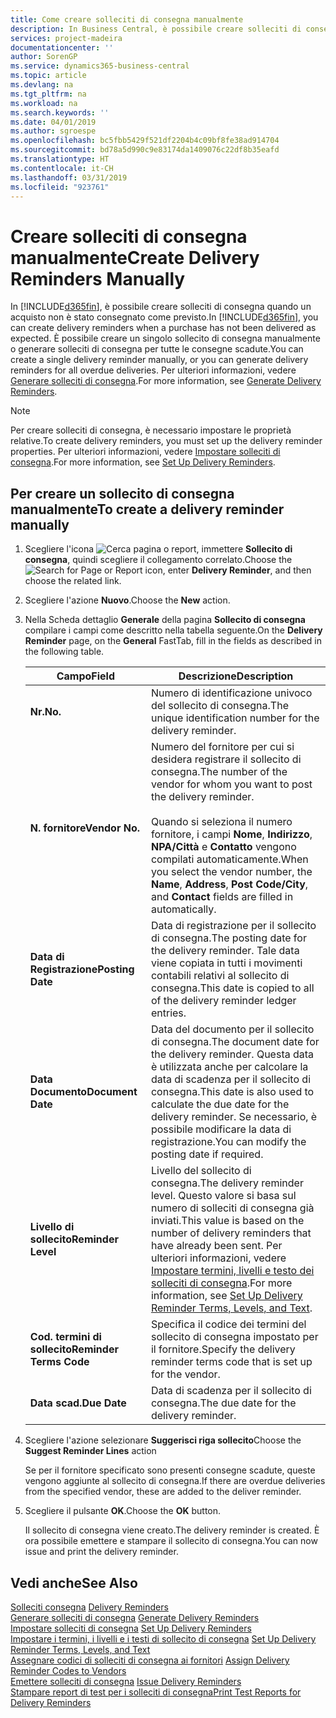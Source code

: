 ```yaml
---
title: Come creare solleciti di consegna manualmente
description: In Business Central, è possibile creare solleciti di consegna quando un acquisto non è stato consegnato come previsto. È possibile creare un singolo sollecito di consegna manualmente o generare solleciti di consegna per tutte le consegne scadute.
services: project-madeira
documentationcenter: ''
author: SorenGP
ms.service: dynamics365-business-central
ms.topic: article
ms.devlang: na
ms.tgt_pltfrm: na
ms.workload: na
ms.search.keywords: ''
ms.date: 04/01/2019
ms.author: sgroespe
ms.openlocfilehash: bc5fbb5429f521df2204b4c09bf8fe38ad914704
ms.sourcegitcommit: bd78a5d990c9e83174da1409076c22df8b35eafd
ms.translationtype: HT
ms.contentlocale: it-CH
ms.lasthandoff: 03/31/2019
ms.locfileid: "923761"
---
```

# <a name="create-delivery-reminders-manually"></a><span data-ttu-id="77803-104">Creare solleciti di consegna manualmente</span><span class="sxs-lookup"><span data-stu-id="77803-104">Create Delivery Reminders Manually</span></span>
<span data-ttu-id="77803-105">In [!INCLUDE[d365fin](../../includes/d365fin_md.md)], è possibile creare solleciti di consegna quando un acquisto non è stato consegnato come previsto.</span><span class="sxs-lookup"><span data-stu-id="77803-105">In [!INCLUDE[d365fin](../../includes/d365fin_md.md)], you can create delivery reminders when a purchase has not been delivered as expected.</span></span> <span data-ttu-id="77803-106">È possibile creare un singolo sollecito di consegna manualmente o generare solleciti di consegna per tutte le consegne scadute.</span><span class="sxs-lookup"><span data-stu-id="77803-106">You can create a single delivery reminder manually, or you can generate delivery reminders for all overdue deliveries.</span></span> <span data-ttu-id="77803-107">Per ulteriori informazioni, vedere [Generare solleciti di consegna](how-to-generate-delivery-reminders.md).</span><span class="sxs-lookup"><span data-stu-id="77803-107">For more information, see [Generate Delivery Reminders](how-to-generate-delivery-reminders.md).</span></span>

> [!NOTE]
> <span data-ttu-id="77803-108">Per creare solleciti di consegna, è necessario impostare le proprietà relative.</span><span class="sxs-lookup"><span data-stu-id="77803-108">To create delivery reminders, you must set up the delivery reminder properties.</span></span> <span data-ttu-id="77803-109">Per ulteriori informazioni, vedere [Impostare solleciti di consegna](how-to-set-up-delivery-reminders.md).</span><span class="sxs-lookup"><span data-stu-id="77803-109">For more information, see [Set Up Delivery Reminders](how-to-set-up-delivery-reminders.md).</span></span>

## <a name="to-create-a-delivery-reminder-manually"></a><span data-ttu-id="77803-110">Per creare un sollecito di consegna manualmente</span><span class="sxs-lookup"><span data-stu-id="77803-110">To create a delivery reminder manually</span></span>  

1.  <span data-ttu-id="77803-111">Scegliere l'icona ![Cerca pagina o report](../../media/ui-search/search_small.png "icona Cerca pagina o report"), immettere **Sollecito di consegna**, quindi scegliere il collegamento correlato.</span><span class="sxs-lookup"><span data-stu-id="77803-111">Choose the ![Search for Page or Report](../../media/ui-search/search_small.png "Search for Page or Report icon") icon, enter **Delivery Reminder**, and then choose the related link.</span></span>  
2.  <span data-ttu-id="77803-112">Scegliere l'azione **Nuovo**.</span><span class="sxs-lookup"><span data-stu-id="77803-112">Choose the **New** action.</span></span>  
3.  <span data-ttu-id="77803-113">Nella Scheda dettaglio **Generale** della pagina **Sollecito di consegna** compilare i campi come descritto nella tabella seguente.</span><span class="sxs-lookup"><span data-stu-id="77803-113">On the **Delivery Reminder** page, on the **General** FastTab, fill in the fields as described in the following table.</span></span>  

    |<span data-ttu-id="77803-114">Campo</span><span class="sxs-lookup"><span data-stu-id="77803-114">Field</span></span>|<span data-ttu-id="77803-115">Descrizione</span><span class="sxs-lookup"><span data-stu-id="77803-115">Description</span></span>|  
    |---------------------------------|---------------------------------------|  
    |<span data-ttu-id="77803-116">**Nr.**</span><span class="sxs-lookup"><span data-stu-id="77803-116">**No.**</span></span>|<span data-ttu-id="77803-117">Numero di identificazione univoco del sollecito di consegna.</span><span class="sxs-lookup"><span data-stu-id="77803-117">The unique identification number for the delivery reminder.</span></span>|  
    |<span data-ttu-id="77803-118">**N. fornitore**</span><span class="sxs-lookup"><span data-stu-id="77803-118">**Vendor No.**</span></span>|<span data-ttu-id="77803-119">Numero del fornitore per cui si desidera registrare il sollecito di consegna.</span><span class="sxs-lookup"><span data-stu-id="77803-119">The number of the vendor for whom you want to post the delivery reminder.</span></span><br /><br /> <span data-ttu-id="77803-120">Quando si seleziona il numero fornitore, i campi **Nome**, **Indirizzo**, **NPA/Città** e **Contatto** vengono compilati automaticamente.</span><span class="sxs-lookup"><span data-stu-id="77803-120">When you select the vendor number, the **Name**, **Address**, **Post Code/City**, and **Contact** fields are filled in automatically.</span></span>|  
    |<span data-ttu-id="77803-121">**Data di Registrazione**</span><span class="sxs-lookup"><span data-stu-id="77803-121">**Posting Date**</span></span>|<span data-ttu-id="77803-122">Data di registrazione per il sollecito di consegna.</span><span class="sxs-lookup"><span data-stu-id="77803-122">The posting date for the delivery reminder.</span></span> <span data-ttu-id="77803-123">Tale data viene copiata in tutti i movimenti contabili relativi al sollecito di consegna.</span><span class="sxs-lookup"><span data-stu-id="77803-123">This date is copied to all of the delivery reminder ledger entries.</span></span>|  
    |<span data-ttu-id="77803-124">**Data Documento**</span><span class="sxs-lookup"><span data-stu-id="77803-124">**Document Date**</span></span>|<span data-ttu-id="77803-125">Data del documento per il sollecito di consegna.</span><span class="sxs-lookup"><span data-stu-id="77803-125">The document date for the delivery reminder.</span></span> <span data-ttu-id="77803-126">Questa data è utilizzata anche per calcolare la data di scadenza per il sollecito di consegna.</span><span class="sxs-lookup"><span data-stu-id="77803-126">This date is also used to calculate the due date for the delivery reminder.</span></span> <span data-ttu-id="77803-127">Se necessario, è possibile modificare la data di registrazione.</span><span class="sxs-lookup"><span data-stu-id="77803-127">You can modify the posting date if required.</span></span>|  
    |<span data-ttu-id="77803-128">**Livello di sollecito**</span><span class="sxs-lookup"><span data-stu-id="77803-128">**Reminder Level**</span></span>|<span data-ttu-id="77803-129">Livello del sollecito di consegna.</span><span class="sxs-lookup"><span data-stu-id="77803-129">The delivery reminder level.</span></span> <span data-ttu-id="77803-130">Questo valore si basa sul numero di solleciti di consegna già inviati.</span><span class="sxs-lookup"><span data-stu-id="77803-130">This value is based on the number of delivery reminders that have already been sent.</span></span> <span data-ttu-id="77803-131">Per ulteriori informazioni, vedere [Impostare termini, livelli e testo dei solleciti di consegna](how-to-set-up-delivery-reminder-terms-levels-and-text.md).</span><span class="sxs-lookup"><span data-stu-id="77803-131">For more information, see [Set Up Delivery Reminder Terms, Levels, and Text](how-to-set-up-delivery-reminder-terms-levels-and-text.md).</span></span>|  
    |<span data-ttu-id="77803-132">**Cod. termini di sollecito**</span><span class="sxs-lookup"><span data-stu-id="77803-132">**Reminder Terms Code**</span></span>|<span data-ttu-id="77803-133">Specifica il codice dei termini del sollecito di consegna impostato per il fornitore.</span><span class="sxs-lookup"><span data-stu-id="77803-133">Specify the delivery reminder terms code that is set up for the vendor.</span></span>|  
    |<span data-ttu-id="77803-134">**Data scad.**</span><span class="sxs-lookup"><span data-stu-id="77803-134">**Due Date**</span></span>|<span data-ttu-id="77803-135">Data di scadenza per il sollecito di consegna.</span><span class="sxs-lookup"><span data-stu-id="77803-135">The due date for the delivery reminder.</span></span>|  

4.  <span data-ttu-id="77803-136">Scegliere l'azione selezionare **Suggerisci riga sollecito**</span><span class="sxs-lookup"><span data-stu-id="77803-136">Choose the **Suggest Reminder Lines** action</span></span>  

    <span data-ttu-id="77803-137">Se per il fornitore specificato sono presenti consegne scadute, queste vengono aggiunte al sollecito di consegna.</span><span class="sxs-lookup"><span data-stu-id="77803-137">If there are overdue deliveries from the specified vendor, these are added to the deliver reminder.</span></span>  

5.  <span data-ttu-id="77803-138">Scegliere il pulsante **OK**.</span><span class="sxs-lookup"><span data-stu-id="77803-138">Choose the **OK** button.</span></span>  

    <span data-ttu-id="77803-139">Il sollecito di consegna viene creato.</span><span class="sxs-lookup"><span data-stu-id="77803-139">The delivery reminder is created.</span></span> <span data-ttu-id="77803-140">È ora possibile emettere e stampare il sollecito di consegna.</span><span class="sxs-lookup"><span data-stu-id="77803-140">You can now issue and print the delivery reminder.</span></span>  

## <a name="see-also"></a><span data-ttu-id="77803-141">Vedi anche</span><span class="sxs-lookup"><span data-stu-id="77803-141">See Also</span></span>  
 <span data-ttu-id="77803-142">[Solleciti consegna](delivery-reminders.md) </span><span class="sxs-lookup"><span data-stu-id="77803-142">[Delivery Reminders](delivery-reminders.md) </span></span>  
 <span data-ttu-id="77803-143">[Generare solleciti di consegna](how-to-generate-delivery-reminders.md) </span><span class="sxs-lookup"><span data-stu-id="77803-143">[Generate Delivery Reminders](how-to-generate-delivery-reminders.md) </span></span>  
 <span data-ttu-id="77803-144">[Impostare solleciti di consegna](how-to-set-up-delivery-reminders.md) </span><span class="sxs-lookup"><span data-stu-id="77803-144">[Set Up Delivery Reminders](how-to-set-up-delivery-reminders.md) </span></span>  
 <span data-ttu-id="77803-145">[Impostare i termini, i livelli e i testi di sollecito di consegna](how-to-set-up-delivery-reminder-terms-levels-and-text.md) </span><span class="sxs-lookup"><span data-stu-id="77803-145">[Set Up Delivery Reminder Terms, Levels, and Text](how-to-set-up-delivery-reminder-terms-levels-and-text.md) </span></span>  
 <span data-ttu-id="77803-146">[Assegnare codici di solleciti di consegna ai fornitori](how-to-assign-delivery-reminder-codes-to-vendors.md) </span><span class="sxs-lookup"><span data-stu-id="77803-146">[Assign Delivery Reminder Codes to Vendors](how-to-assign-delivery-reminder-codes-to-vendors.md) </span></span>  
 <span data-ttu-id="77803-147">[Emettere solleciti di consegna](how-to-issue-delivery-reminders.md) </span><span class="sxs-lookup"><span data-stu-id="77803-147">[Issue Delivery Reminders](how-to-issue-delivery-reminders.md) </span></span>  
 [<span data-ttu-id="77803-148">Stampare report di test per i solleciti di consegna</span><span class="sxs-lookup"><span data-stu-id="77803-148">Print Test Reports for Delivery Reminders</span></span>](how-to-print-test-reports-for-delivery-reminders.md)
